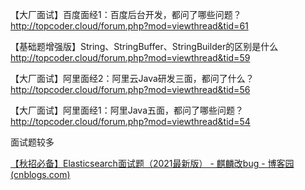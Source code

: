 【大厂面试】百度面经1：百度后台开发，都问了哪些问题？
http://topcoder.cloud/forum.php?mod=viewthread&tid=61

【基础题增强版】String、StringBuffer、StringBuilder的区别是什么
http://topcoder.cloud/forum.php?mod=viewthread&tid=59

【大厂面试】阿里面经2：阿里云Java研发三面，都问了什么？
http://topcoder.cloud/forum.php?mod=viewthread&tid=56

【大厂面试】阿里面经1：阿里Java五面，都问了哪些问题？
http://topcoder.cloud/forum.php?mod=viewthread&tid=54

面试题较多

[【秋招必备】Elasticsearch面试题（2021最新版） - 麒麟改bug - 博客园 (cnblogs.com)](https://www.cnblogs.com/QLCZ/p/15044301.html)



